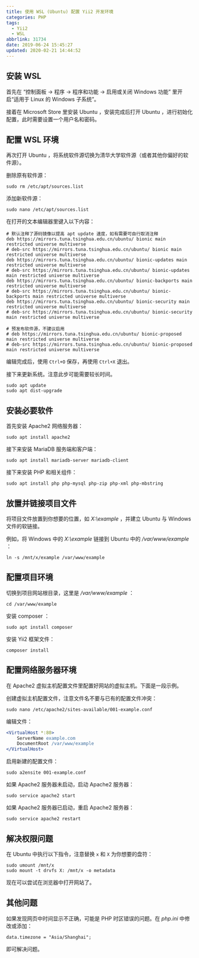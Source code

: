 ```yaml
---
title: 使用 WSL (Ubuntu) 配置 Yii2 开发环境
categories: PHP
tags:
  - Yii2
  - WSL
abbrlink: 31734
date: 2019-06-24 15:45:27
updated: 2020-02-21 14:44:52
---
```

## 安装 WSL

首先在 “控制面板 -> 程序 -> 程序和功能 -> 启用或关闭 Windows 功能” 里开启“适用于 Linux 的 Windows 子系统”。

接着在 Microsoft Store 里安装 Ubuntu ，安装完成后打开 Ubuntu ，进行初始化配置，此时需要设置一个用户名和密码。

## 配置 WSL 环境

再次打开 Ubuntu ，将系统软件源切换为清华大学软件源（或者其他你偏好的软件源）。

删除原有软件源：

```
sudo rm /etc/apt/sources.list
```

添加新软件源：

```
sudo nano /etc/apt/sources.list
```

<!-- more -->

在打开的文本编辑器里键入以下内容：

```
# 默认注释了源码镜像以提高 apt update 速度，如有需要可自行取消注释
deb https://mirrors.tuna.tsinghua.edu.cn/ubuntu/ bionic main restricted universe multiverse
# deb-src https://mirrors.tuna.tsinghua.edu.cn/ubuntu/ bionic main restricted universe multiverse
deb https://mirrors.tuna.tsinghua.edu.cn/ubuntu/ bionic-updates main restricted universe multiverse
# deb-src https://mirrors.tuna.tsinghua.edu.cn/ubuntu/ bionic-updates main restricted universe multiverse
deb https://mirrors.tuna.tsinghua.edu.cn/ubuntu/ bionic-backports main restricted universe multiverse
# deb-src https://mirrors.tuna.tsinghua.edu.cn/ubuntu/ bionic-backports main restricted universe multiverse
deb https://mirrors.tuna.tsinghua.edu.cn/ubuntu/ bionic-security main restricted universe multiverse
# deb-src https://mirrors.tuna.tsinghua.edu.cn/ubuntu/ bionic-security main restricted universe multiverse

# 预发布软件源，不建议启用
# deb https://mirrors.tuna.tsinghua.edu.cn/ubuntu/ bionic-proposed main restricted universe multiverse
# deb-src https://mirrors.tuna.tsinghua.edu.cn/ubuntu/ bionic-proposed main restricted universe multiverse
```

编辑完成后，使用 `Ctrl+O` 保存，再使用 `Ctrl+X` 退出。

接下来更新系统。注意此步可能需要较长时间。

```
sudo apt update
sudo apt dist-upgrade
```

## 安装必要软件

首先安装 Apache2 网络服务器：

```
sudo apt install apache2
```

接下来安装 MariaDB 服务端和客户端：

```
sudo apt install mariadb-server mariadb-client
```

接下来安装 PHP 和相关组件：

```
sudo apt install php php-mysql php-zip php-xml php-mbstring
```

## 放置并链接项目文件

将项目文件放置到你想要的位置，如 *X:\example* ，并建立 Ubuntu 与 Windows 文件的软链接。

例如，将 Windows 中的 *X:\example* 链接到 Ubuntu 中的 */var/www/example* ：

```
ln -s /mnt/x/example /var/www/example
```

## 配置项目环境

切换到项目网站根目录，这里是 */var/www/example* ：

```
cd /var/www/example
```

安装 composer ：

```
sudo apt install composer
```

安装 Yii2 框架文件：

```
composer install
```

## 配置网络服务器环境

在 Apache2 虚拟主机配置文件里配置好网站的虚拟主机。下面是一段示例。

创建虚拟主机配置文件，注意文件名不要与已有的配置文件冲突：

```
sudo nano /etc/apache2/sites-available/001-example.conf
```

编辑文件：

```apache
<VirtualHost *:80>
    ServerName example.com
    DocumentRoot /var/www/example
</VirtualHost>
```

启用新建的配置文件：

```
sudo a2ensite 001-example.conf
```

如果 Apache2 服务器未启动，启动 Apache2 服务器：

```
sudo service apache2 start
```

如果 Apache2 服务器已启动，重启 Apache2 服务器：

```
sudo service apache2 restart
```

## 解决权限问题

在 Ubuntu 中执行以下指令，注意替换 `x` 和 `X` 为你想要的盘符：

```
sudo umount /mnt/x
sudo mount -t drvfs X: /mnt/x -o metadata
```

现在可以尝试在浏览器中打开网站了。

## 其他问题

如果发现网页中时间显示不正确，可能是 PHP 时区错误的问题。在 *php.ini* 中修改或添加：

```
data.timezone = "Asia/Shanghai";
```

即可解决问题。
